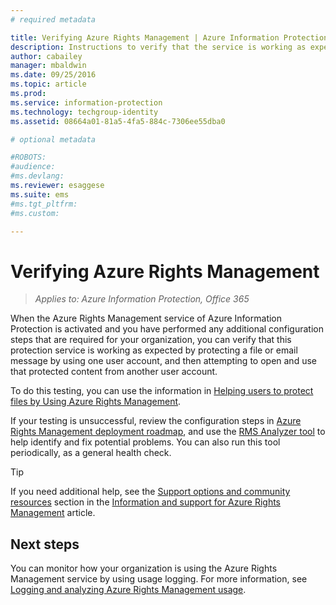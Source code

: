 ```yaml
---
# required metadata

title: Verifying Azure Rights Management | Azure Information Protection
description: Instructions to verify that the service is working as expected by protecting a file or email message by using one user account, and then attempting to open and use that protected content from another user account.
author: cabailey
manager: mbaldwin
ms.date: 09/25/2016
ms.topic: article
ms.prod:
ms.service: information-protection
ms.technology: techgroup-identity
ms.assetid: 08664a01-81a5-4fa5-884c-7306ee55dba0

# optional metadata

#ROBOTS:
#audience:
#ms.devlang:
ms.reviewer: esaggese
ms.suite: ems
#ms.tgt_pltfrm:
#ms.custom:

---
```


# Verifying Azure Rights Management

>*Applies to: Azure Information Protection, Office 365*

When the Azure Rights Management service of Azure Information Protection is activated and you have performed any additional configuration steps that are required for your organization, you can verify that this protection service is working as expected by protecting a file or email message by using one  user account, and then attempting to open and use that protected content from another user account.

To do this testing, you can use the information in [Helping users to protect files by Using Azure Rights Management](help-users.md).

If your testing is unsuccessful, review the configuration steps in [Azure Rights Management deployment roadmap](../plan-design/deployment-roadmap.md), and use the [RMS Analyzer tool](http://www.microsoft.com/en-us/download/details.aspx?id=46437) to help identify and fix potential problems. You can also run this tool periodically, as a general health check.

> [!TIP]
> If you need additional help, see the [Support options and community resources](../get-started/information-support.md#support-options-and-community-resources) section in the [Information and support for Azure Rights Management](../get-started/information-support.md) article.

## Next steps

You can monitor how your organization is using the Azure Rights Management service by using usage logging. For more information, see [Logging and analyzing Azure Rights Management usage](log-analyze-usage.md).



